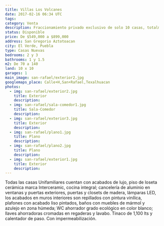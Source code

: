 ```yaml
---
title: Villas Los Volcanes
date: 2017-02-16 06:34 UTC
tags:
category: Venta
description: Fraccionamiento privado exclusivo de solo 10 casas, totalmente cerrado con Portón Eléctrico. Casas Unifamiliares de 1 y 2 plantas; 2 y 3 recámaras, ¡con opción a ampliarse a 3 recámaras!. Todas con Calentador de Paso de recuperación rápida; Jardín y Patio de Servicio. Con instalaciones de luz, agua y drenaje subterraneas; alumbrado público y calles adoquinadas. Ubicadas en calle San Gregorio Aztotoacan, El Verde Puebla. Frente a la Secundaria Técnica y Centro de Salud.
status: Disponible
price: De $549,000 a $899,000
address: San Gregorio Aztotoacan
city: El Verde, Puebla
type: Casas Nuevas
bedrooms: 2 y 3
bathrooms: 1 y 1.5
m2: De 70 a 140
land: 10 x 10
garages: 1
main_image: san-rafael/exterior2.jpg
googlemaps_place: Calle+H,San+Rafael,Texalhuacan
photos:
  - img: san-rafael/exterior2.jpg
    title: Exterior
    description:
  - img: san-rafael/sala-comedor1.jpg
    title: Sala-Comedor
    description:
  - img: san-rafael/exterior3.jpg
    title: Exterior
    description:
  - img: san-rafael/plano1.jpg
    title: Plano
    description:
  - img: san-rafael/plano2.jpg
    title: Plano
    description:
  - img: san-rafael/exterior1.jpg
    title: Exterior
    description:
---
```


Todas las casas Unifamiliares cuentan con acabados de lujo, piso de loseta cerámica marca Interceramic, cocina integral; cancelería de aluminio en ventanas y puertas exteriores, puertas y closets de madera, lámparas LED, los acabados en muros interiores son repillados con pintura vinílica, plafones con acabado liso pintados, baños con muebles de mármol y azulejo en zona húmeda; WC ahorrador grado ecológico en color blanco; llaves ahorradoras cromadas en regaderas y lavabo. Tinaco de 1,100 lts y calentador de paso. Con impermeabilización.